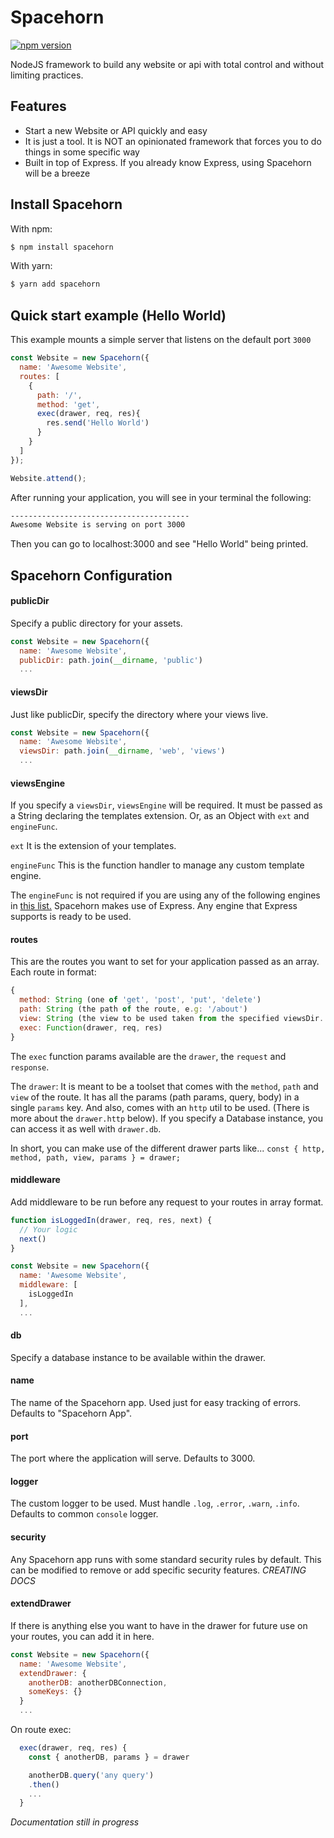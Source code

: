 # Spacehorn

[![npm version](https://badge.fury.io/js/spacehorn.svg)](https://badge.fury.io/js/spacehorn)

NodeJS framework to build any website or api with total control and without limiting practices.

## Features

- Start a new Website or API quickly and easy
- It is just a tool. It is NOT an opinionated framework that forces you to do things in some specific way
- Built in top of Express. If you already know Express, using Spacehorn will be a breeze

## Install Spacehorn

With npm:
```bash
$ npm install spacehorn
```

With yarn:
```bash
$ yarn add spacehorn
```

## Quick start example (Hello World)

This example mounts a simple server that listens on the default port `3000`

```js
const Website = new Spacehorn({
  name: 'Awesome Website',
  routes: [
    {
      path: '/',
      method: 'get',
      exec(drawer, req, res){
        res.send('Hello World')
      }
    }
  ]
});

Website.attend();
```

After running your application, you will see in your terminal the following:
```bash
----------------------------------------
Awesome Website is serving on port 3000
```

Then you can go to localhost:3000 and see "Hello World" being printed.

## Spacehorn Configuration

#### publicDir
Specify a public directory for your assets.
```js
const Website = new Spacehorn({
  name: 'Awesome Website',
  publicDir: path.join(__dirname, 'public')
  ...
```

#### viewsDir
Just like publicDir, specify the directory where your views live.
```js
const Website = new Spacehorn({
  name: 'Awesome Website',
  viewsDir: path.join(__dirname, 'web', 'views')
  ...
```

#### viewsEngine
If you specify a `viewsDir`, `viewsEngine` will be required. 
It must be passed as a String declaring the templates extension. Or, as an Object with `ext` and `engineFunc`.

`ext`
It is the extension of your templates.

`engineFunc`
This is the function handler to manage any custom template engine. 

The `engineFunc` is not required if you are using any of the following engines in [this list.](https://github.com/expressjs/express/wiki?_ga=1.68461073.1262616189.1486618791#template-engines)
Spacehorn makes use of Express. Any engine that Express supports is ready to be used.

#### routes
This are the routes you want to set for your application passed as an array.
Each route in format:
```js
{
  method: String (one of 'get', 'post', 'put', 'delete')
  path: String (the path of the route, e.g: '/about')
  view: String (the view to be used taken from the specified viewsDir. E.g: 'about')
  exec: Function(drawer, req, res)
}
```

The `exec` function params available are the `drawer`, the `request` and `response`.

The `drawer`:
It is meant to be a toolset that comes with the `method`, `path` and `view` of the route. It has all the params (path params, query, body) in a single `params` key. And also, comes with an `http` util to be used. (There is more about the `drawer.http` below).
If you specify a Database instance, you can access it as well with `drawer.db`.

In short, you can make use of the different drawer parts like...
`const { http, method, path, view, params } = drawer;`

#### middleware
Add middleware to be run before any request to your routes in array format.
```js
function isLoggedIn(drawer, req, res, next) {
  // Your logic	
  next()
}

const Website = new Spacehorn({
  name: 'Awesome Website',
  middleware: [
	isLoggedIn
  ],
  ...
```

#### db
Specify a database instance to be available within the drawer.

#### name
The name of the Spacehorn app. Used just for easy tracking of errors. Defaults to "Spacehorn App".

#### port
The port where the application will serve. Defaults to 3000.

#### logger
The custom logger to be used. Must handle `.log`, `.error`, `.warn`, `.info`. Defaults to common `console` logger.

#### security
Any Spacehorn app runs with some standard security rules by default. This can be modified to remove or add specific security features. *CREATING DOCS*

#### extendDrawer
If there is anything else you want to have in the drawer for future use on your routes, you can add it in here.
```js
const Website = new Spacehorn({
  name: 'Awesome Website',
  extendDrawer: {
    anotherDB: anotherDBConnection,
    someKeys: {}
  }
  ...
```

On route exec:
```js
  exec(drawer, req, res) {
  	const { anotherDB, params } = drawer

  	anotherDB.query('any query')
  	.then()
  	...
  }
```

*Documentation still in progress*
